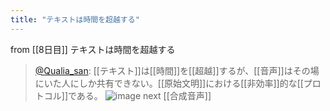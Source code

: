 ```yaml
---
title: "テキストは時間を超越する"
---
```


from [[8日目]]
テキストは時間を超越する
> [@Qualia_san](https://twitter.com/Qualia_san/status/1588390141579493378?s=20&t=bjhnNRmLVIyDLlXIuGyong): [[テキスト]]は[[時間]]を[[超越]]するが、[[音声]]はその場にいた人にしか共有できない。[[原始文明]]における[[非効率]]的な[[プロトコル]]である。
> ![image](https://pbs.twimg.com/media/FgsYSFdVEAA_5Gu.png)
next [[合成音声]]
